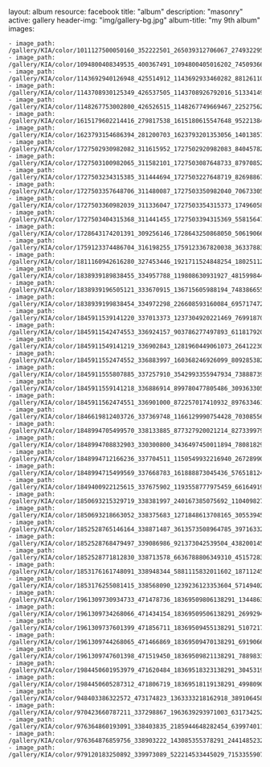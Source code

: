 
layout: album
resource: facebook
title: "album"
description: "masonry"
active: gallery
header-img: "img/gallery-bg.jpg"
album-title: "my 9th album"
images:
    
    - image_path: /gallery/KIA/color/1011127500050160_352222501_265039312706067_2749322953375575099_n.jpg
    - image_path: /gallery/KIA/color/1094800408349535_400367491_1094800405016202_7450936628299015074_n.jpg
    - image_path: /gallery/KIA/color/1143692940126948_425514912_1143692933460282_8812611058879517565_n.jpg
    - image_path: /gallery/KIA/color/1143708930125349_426537505_1143708926792016_513341497275802464_n.jpg
    - image_path: /gallery/KIA/color/1148267753002800_426526515_1148267749669467_2252756217070614205_n.jpg
    - image_path: /gallery/KIA/color/1615179602214416_279817538_1615180615547648_952213843543062837_n.jpg
    - image_path: /gallery/KIA/color/1623793154686394_281200703_1623793201353056_1401385765698727462_n.jpg
    - image_path: /gallery/KIA/color/1727502930982082_311615952_1727502920982083_8404578247985078268_n.jpg
    - image_path: /gallery/KIA/color/1727503100982065_311582101_1727503087648733_8797085232046238360_n.jpg
    - image_path: /gallery/KIA/color/1727503234315385_311444694_1727503227648719_8269886722854519647_n.jpg
    - image_path: /gallery/KIA/color/1727503357648706_311480087_1727503350982040_7067330564768626758_n.jpg
    - image_path: /gallery/KIA/color/1727503360982039_311336047_1727503354315373_1749605821882884179_n.jpg
    - image_path: /gallery/KIA/color/1727503404315368_311441455_1727503394315369_5581564710323275251_n.jpg
    - image_path: /gallery/KIA/color/1728643174201391_309256146_1728643250868050_5061906627155770873_n.jpg
    - image_path: /gallery/KIA/color/1759123374486704_316198255_1759123367820038_3633788368275672679_n.jpg
    - image_path: /gallery/KIA/color/1811160942616280_327453446_1921711524848254_1802511253451806008_n.jpg
    - image_path: /gallery/KIA/color/1838939189838455_334957788_119808630931927_4815998441149738926_n.jpg
    - image_path: /gallery/KIA/color/1838939196505121_333670915_136715605988194_7483866557823647572_n.jpg
    - image_path: /gallery/KIA/color/1838939199838454_334972298_226608593160084_6957174728642814491_n.jpg
    - image_path: /gallery/KIA/color/1845911539141220_337013373_1237304920221469_7699187090998817517_n.jpg
    - image_path: /gallery/KIA/color/1845911542474553_336924157_903786277497893_6118179201878014388_n.jpg
    - image_path: /gallery/KIA/color/1845911549141219_336902843_1281960449061073_2641223066500543725_n.jpg
    - image_path: /gallery/KIA/color/1845911552474552_336883997_160368246926099_8092853825379835374_n.jpg
    - image_path: /gallery/KIA/color/1845911555807885_337257910_3542993355947934_7388873912482969882_n.jpg
    - image_path: /gallery/KIA/color/1845911559141218_336886914_899780477805486_3093633050482807350_n.jpg
    - image_path: /gallery/KIA/color/1845911562474551_336901000_872257017410932_897633461128997825_n.jpg
    - image_path: /gallery/KIA/color/1846619812403726_337369748_1166129990754428_7030855605978953441_n.jpg
    - image_path: /gallery/KIA/color/1848994705499570_338133885_877327920021214_8273399793616294456_n.jpg
    - image_path: /gallery/KIA/color/1848994708832903_330300800_3436497450011894_7808182997088863969_n.jpg
    - image_path: /gallery/KIA/color/1848994712166236_337704511_1150549932216940_2672899044680894361_n.jpg
    - image_path: /gallery/KIA/color/1848994715499569_337668783_161888873045436_5765181247674745441_n.jpg
    - image_path: /gallery/KIA/color/1849400922125615_337675902_1193558777975459_6616491937723230455_n.jpg
    - image_path: /gallery/KIA/color/1850693215329719_338381997_240167385075692_1104098274158765930_n.jpg
    - image_path: /gallery/KIA/color/1850693218663052_338375683_1271848613708165_3055394541186813971_n.jpg
    - image_path: /gallery/KIA/color/1852528765146164_338871487_3613573508964785_3971633208083519616_n.jpg
    - image_path: /gallery/KIA/color/1852528768479497_339086986_921373042539504_4382001459207805513_n.jpg
    - image_path: /gallery/KIA/color/1852528771812830_338713578_6636788806349310_4515728384852852320_n.jpg
    - image_path: /gallery/KIA/color/1853176161748091_338948344_5881115832011602_1871124584903609114_n.jpg
    - image_path: /gallery/KIA/color/1853176255081415_338568090_1239236123353604_5714940285469508534_n.jpg
    - image_path: /gallery/KIA/color/1961309730934733_471478736_18369509806138291_1344863421266807785_n.jpg
    - image_path: /gallery/KIA/color/1961309734268066_471434154_18369509506138291_2699294870615521392_n.jpg
    - image_path: /gallery/KIA/color/1961309737601399_471856711_18369509455138291_5107217000312883071_n.jpg
    - image_path: /gallery/KIA/color/1961309744268065_471466869_18369509470138291_6919066636015567015_n.jpg
    - image_path: /gallery/KIA/color/1961309747601398_471519450_18369509821138291_7889833023614453900_n.jpg
    - image_path: /gallery/KIA/color/1984450601953979_471620484_18369518323138291_3045319025813227390_n.jpg
    - image_path: /gallery/KIA/color/1984450605287312_471806719_18369518119138291_4998090098402655069_n.jpg
    - image_path: /gallery/KIA/color/948403386322572_473174823_1363333218162918_3891064587525015981_n.jpg
    - image_path: /gallery/KIA/color/970423660787211_337298867_1963639293971003_6317342525467899969_n.jpg
    - image_path: /gallery/KIA/color/976364860193091_338403835_2185944648282454_6399740112463974409_n.jpg
    - image_path: /gallery/KIA/color/976364876859756_338903222_143085355378291_2441485232314896155_n.jpg
    - image_path: /gallery/KIA/color/979120183250892_339973089_522214533445029_7153355907347683400_n.jpg